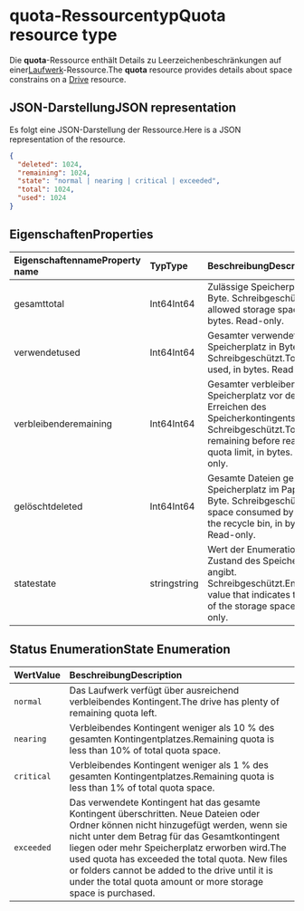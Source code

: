 # <a name="quota-resource-type"></a><span data-ttu-id="d51e4-101">quota-Ressourcentyp</span><span class="sxs-lookup"><span data-stu-id="d51e4-101">Quota resource type</span></span>

<span data-ttu-id="d51e4-102">Die **quota**-Ressource enthält Details zu Leerzeichenbeschränkungen auf einer[Laufwerk](drive.md)-Ressource.</span><span class="sxs-lookup"><span data-stu-id="d51e4-102">The **quota** resource provides details about space constrains on a [Drive](drive.md) resource.</span></span>

## <a name="json-representation"></a><span data-ttu-id="d51e4-103">JSON-Darstellung</span><span class="sxs-lookup"><span data-stu-id="d51e4-103">JSON representation</span></span>

<span data-ttu-id="d51e4-104">Es folgt eine JSON-Darstellung der Ressource.</span><span class="sxs-lookup"><span data-stu-id="d51e4-104">Here is a JSON representation of the resource.</span></span>

<!-- {
  "blockType": "resource",
  "optionalProperties": [ ],
  "@odata.type": "microsoft.graph.quota"
}-->

```json
{
  "deleted": 1024,
  "remaining": 1024,
  "state": "normal | nearing | critical | exceeded",
  "total": 1024,
  "used": 1024
}
```

## <a name="properties"></a><span data-ttu-id="d51e4-105">Eigenschaften</span><span class="sxs-lookup"><span data-stu-id="d51e4-105">Properties</span></span>

| <span data-ttu-id="d51e4-106">Eigenschaftenname</span><span class="sxs-lookup"><span data-stu-id="d51e4-106">Property name</span></span> | <span data-ttu-id="d51e4-107">Typ</span><span class="sxs-lookup"><span data-stu-id="d51e4-107">Type</span></span>   | <span data-ttu-id="d51e4-108">Beschreibung</span><span class="sxs-lookup"><span data-stu-id="d51e4-108">Description</span></span>                                                                 |
|:--------------|:-------|:----------------------------------------------------------------------------|
| <span data-ttu-id="d51e4-109">gesamt</span><span class="sxs-lookup"><span data-stu-id="d51e4-109">total</span></span>         | <span data-ttu-id="d51e4-110">Int64</span><span class="sxs-lookup"><span data-stu-id="d51e4-110">Int64</span></span>  | <span data-ttu-id="d51e4-p101">Zulässige Speicherplatz in Byte. Schreibgeschützt.</span><span class="sxs-lookup"><span data-stu-id="d51e4-p101">Total allowed storage space, in bytes. Read-only.</span></span>                           |
| <span data-ttu-id="d51e4-113">verwendet</span><span class="sxs-lookup"><span data-stu-id="d51e4-113">used</span></span>          | <span data-ttu-id="d51e4-114">Int64</span><span class="sxs-lookup"><span data-stu-id="d51e4-114">Int64</span></span>  | <span data-ttu-id="d51e4-p102">Gesamter verwendeter Speicherplatz in Byte. Schreibgeschützt.</span><span class="sxs-lookup"><span data-stu-id="d51e4-p102">Total space used, in bytes. Read-only.</span></span>                                      |
| <span data-ttu-id="d51e4-117">verbleibende</span><span class="sxs-lookup"><span data-stu-id="d51e4-117">remaining</span></span>     | <span data-ttu-id="d51e4-118">Int64</span><span class="sxs-lookup"><span data-stu-id="d51e4-118">Int64</span></span>  | <span data-ttu-id="d51e4-p103">Gesamter verbleibender Speicherplatz vor dem Erreichen des Speicherkontingents in Byte. Schreibgeschützt.</span><span class="sxs-lookup"><span data-stu-id="d51e4-p103">Total space remaining before reaching the quota limit, in bytes. Read-only.</span></span> |
| <span data-ttu-id="d51e4-121">gelöscht</span><span class="sxs-lookup"><span data-stu-id="d51e4-121">deleted</span></span>       | <span data-ttu-id="d51e4-122">Int64</span><span class="sxs-lookup"><span data-stu-id="d51e4-122">Int64</span></span>  | <span data-ttu-id="d51e4-p104">Gesamte Dateien genutzter Speicherplatz im Papierkorb in Byte. Schreibgeschützt.</span><span class="sxs-lookup"><span data-stu-id="d51e4-p104">Total space consumed by files in the recycle bin, in bytes. Read-only.</span></span>      |
| <span data-ttu-id="d51e4-125">state</span><span class="sxs-lookup"><span data-stu-id="d51e4-125">state</span></span>         | <span data-ttu-id="d51e4-126">string</span><span class="sxs-lookup"><span data-stu-id="d51e4-126">string</span></span> | <span data-ttu-id="d51e4-p105">Wert der Enumeration, die den Zustand des Speicherplatzes angibt. Schreibgeschützt.</span><span class="sxs-lookup"><span data-stu-id="d51e4-p105">Enumeration value that indicates the state of the storage space. Read-only.</span></span> |

## <a name="state-enumeration"></a><span data-ttu-id="d51e4-129">Status Enumeration</span><span class="sxs-lookup"><span data-stu-id="d51e4-129">State Enumeration</span></span>

| <span data-ttu-id="d51e4-130">Wert</span><span class="sxs-lookup"><span data-stu-id="d51e4-130">Value</span></span>      | <span data-ttu-id="d51e4-131">Beschreibung</span><span class="sxs-lookup"><span data-stu-id="d51e4-131">Description</span></span>                                                                                                                                                                 |
|:-----------|:----------------------------------------------------------------------------------------------------------------------------------------------------------------------------|
| `normal`   | <span data-ttu-id="d51e4-132">Das Laufwerk verfügt über ausreichend verbleibendes Kontingent.</span><span class="sxs-lookup"><span data-stu-id="d51e4-132">The drive has plenty of remaining quota left.</span></span>                                                                                                                               |
| `nearing`  | <span data-ttu-id="d51e4-133">Verbleibendes Kontingent weniger als 10 % des gesamten Kontingentplatzes.</span><span class="sxs-lookup"><span data-stu-id="d51e4-133">Remaining quota is less than 10% of total quota space.</span></span>                                                                                                                      |
| `critical` | <span data-ttu-id="d51e4-134">Verbleibendes Kontingent weniger als 1 % des gesamten Kontingentplatzes.</span><span class="sxs-lookup"><span data-stu-id="d51e4-134">Remaining quota is less than 1% of total quota space.</span></span>                                                                                                                       |
| `exceeded` | <span data-ttu-id="d51e4-p106">Das verwendete Kontingent hat das gesamte Kontingent überschritten. Neue Dateien oder Ordner können nicht hinzugefügt werden, wenn sie nicht unter dem Betrag für das Gesamtkontingent liegen oder mehr Speicherplatz erworben wird.</span><span class="sxs-lookup"><span data-stu-id="d51e4-p106">The used quota has exceeded the total quota. New files or folders cannot be added to the drive until it is under the total quota amount or more storage space is purchased.</span></span> |

<!-- uuid: 8fcb5dbc-d5aa-4681-8e31-b001d5168d79
2015-10-25 14:57:30 UTC -->
<!-- {
  "type": "#page.annotation",
  "description": "quota resource",
  "keywords": "",
  "section": "documentation",
  "tocPath": ""
}-->

